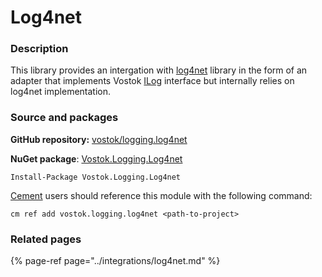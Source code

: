 # Log4net

### Description

This library provides an intergation with [log4net](https://logging.apache.org/log4net/) library in the form of an adapter that implements Vostok [ILog](https://github.com/vostok/logging.abstractions/blob/master/Vostok.Logging.Abstractions/ILog.cs) interface but internally relies on log4net implementation.

### Source and packages

**GitHub repository:** [vostok/logging.log4net](https://github.com/vostok/logging.log4net)

**NuGet package**: [Vostok.Logging.Log4net](https://www.nuget.org/packages/Vostok.Logging.Log4net)

```text
Install-Package Vostok.Logging.Log4net
```

[Cement](https://github.com/skbkontur/cement) users should reference this module with the following command:

```text
cm ref add vostok.logging.log4net <path-to-project>
```

### Related pages

{% page-ref page="../integrations/log4net.md" %}

